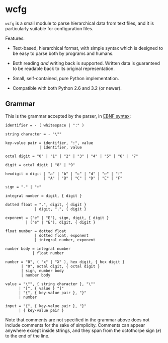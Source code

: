 wcfg
====

`wcfg` is a small module to parse hierarchical data from text files, and it
is particularly suitable for configuration files.

Features:

* Text-based, hierarchical format, with simple syntax which is designed to
  be easy to parse both by programs and humans.

* Both reading *and* writing back is supported. Written data is guaranteed
  to be readable back to its original representation.

* Small, self-contained, pure Python implementation.

* Compatible with both Python 2.6 and 3.2 (or newer).


Grammar
-------

This is the grammar accepted by the parser, in [EBNF
syntax](https://en.wikipedia.org/wiki/Extended_Backus%E2%80%93Naur_Form):

    identifier = - ( whitespace | ":" )

    string character = - "\""

    key-value pair = identifier, ":", value
                   | identifier, value

    octal digit = "0" | "1" | "2" | "3" | "4" | "5" | "6" | "7"

    digit = octal digit | "8" | "9"

    hexdigit = digit | "a" | "b" | "c" | "d" | "e" | "f"
                     | "A" | "B" | "C" | "D" | "E" | "F"

    sign = "-" | "+"

    integral number = digit, { digit }

    dotted float = ".", digit, { digit }
                 | digit, ".", { digit }

    exponent = ("e" | "E"), sign, digit, { digit }
             | ("e" | "E"), digit, { digit }

    float number = dotted float
                 | dotted float, exponent
                 | integral number, exponent

    number body = integral number
                | float number

    number = "0", ( "x" | "X" ), hex digit, { hex digit }
           | "0", octal digit, { octal digit }
           | sign, number body
           | number body

    value = "\"", { string character }, "\""
          | "[", { value } "]"
          | "{", { key-value pair }, "}"
          | number

    input = "{", { key-value pair }, "}"
          | { key-value pair }

Note that comments are not specified in the grammar above does not include
comments for the sake of simplicity. Comments can appear anywhere except
inside strings, and they span from the octothorpe sign (`#`) to the end of
the line.
